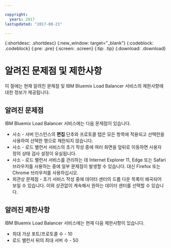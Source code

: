 ```yaml
---

copyright:
  years: 2017
lastupdated: "2017-08-21"

---
```


{:shortdesc: .shortdesc}
{:new_window: target="_blank"}
{:codeblock: .codeblock}
{:pre: .pre}
{:screen: .screen}
{:tip: .tip}
{:download: .download}

# 알려진 문제점 및 제한사항
이 절에는 현재 알려진 문제점 및 IBM Bluemix Load Balancer 서비스의 제한사항에 대한 정보가 제공됩니다. 

## 알려진 문제점
IBM Bluemix Load Balancer 서비스에는 다음 문제점이 있습니다. 

* 사소 - 서버 인스턴스의 **편집** 단추와 프로토콜 탭은 모든 항목에 적용되고 선택란을 사용하여 선택한 행으로 제한되지 않습니다.  
* 사소 - 로드 밸런서 서비스의 초기 작성 중에 여러 화면을 앞뒤로 이동하면 사용자 정의 상태 검사 설정이 유실됩니다. 
* 사소 - 로드 밸런서 서비스를 관리하는 데 Internet Explorer 11, Edge 또는 Safari 브라우저를 사용하는 중에 일부 문제점이 발생할 수 있습니다. 대신 Firefox 또는 Chrome 브라우저를 사용하십시오.  
* 외관상 문제점 - 초기 서비스 작성 중에 데이터 센터의 드롭 다운 목록이 왜곡되어 보일 수 있습니다. 이와 상관없이 계속해서 원하는 데이터 센터를 선택할 수 있습니다. 

## 알려진 제한사항
IBM Bluemix Load Balancer 서비스에는 현재 다음 제한사항이 있습니다. 

* 최대 가상 포트/프로토콜 수 - 10
* 로드 밸런서 뒤의 최대 서버 수 - 50
